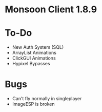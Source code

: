 # Monsoon Client 1.8.9

# To-Do

- New Auth System (SQL)
- ArrayList Animations
- ClickGUI Animations
- Hypixel Bypasses

# Bugs

- Can't fly normally in singleplayer
- ImageESP is broken

